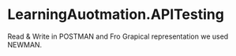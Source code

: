 # LearningAuotmation.APITesting

Read & Write in POSTMAN and Fro Grapical representation we used NEWMAN.
